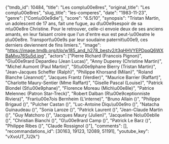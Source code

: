 {"tmdb_id": 10484, "title": "Les comp\u00e8res", "original_title": "Les comp\u00e8res", "slug_title": "les-comperes", "date": "1983-11-23", "genre": ["Com\u00e9die"], "score": "6.5/10", "synopsis": "Tristan Martin, un adolescent de 17 ans, fait une fugue, au d\u00e9sespoir de sa m\u00e8re Christine. Pour le retrouver, celle-ci envoie deux de ses anciens amants, en leur faisant croire que l'un d'entre eux est peut-\u00eatre le p\u00e8re. Transport\u00e9s par leur soudaine paternit\u00e9, ces derniers deviennent de fins limiers.", "image": "https://image.tmdb.org/t/p/w185_and_h278_bestv2/t3qHHVYEPDpqQ6WXBaMvu76Su5d.jpg", "actors": ["Pierre Richard (Francois Pignon)", "G\u00e9rard Depardieu (Jean Lucas)", "Anny Duperey (Christine Martin)", "Michel Aumont (Paul Martin)", "St\u00e9phane Bierry (Tristan Martin)", "Jean-Jacques Scheffer (Ralph)", "Philippe Khorsand (Milan)", "Roland Blanche (Jeannot)", "Jacques Frantz (Verdier)", "Maurice Barrier (Raffart)", "Charlotte Maury-Sentier (Mme Raffart)", "Giselle Pascal (Louise)", "Patrick Blondel (St\u00e9phane)", "Florence Moreau (Mich\u00e8le)", "Patrice Melennec (Patron Star-Treck)", "Robert Dalban (R\u00e9ceptionniste Riviera)", "Fran\u00e7ois Bernheim (L'interne)", "Bruno Allain ()", "Philippe Brigaud ()", "Pulcher Castan ()", "Luc-Antoine Diqu\u00e9ro ()", "Natacha Guinaudeau ()", "Sonia Laroze ()", "Patrick Laurent ()", "Jean-Claude Martin ()", "Guy Matchoro ()", "Jacques Maury (Julien)", "Jacqueline No\u00eblle ()", "Christian Bianchi ()", "G\u00e9rard Camp ()", "Patrick Le Barz ()", "Philippe Ribes ()", "Claude Rossignol ()"], "comments": [], "recommandations_id": [30163, 19123, 12089, 51191], "youtube_key": "vXvoUT_7J2k"}
